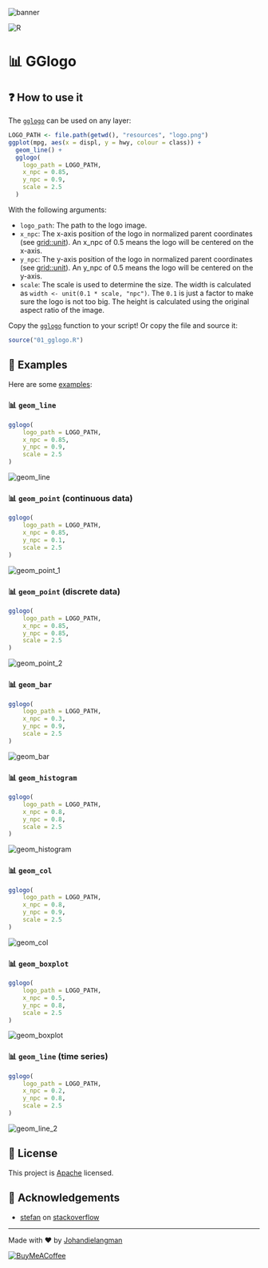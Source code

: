 ![banner](docs/images/banner.png)

![R](https://img.shields.io/badge/r-%23276DC3.svg?style=for-the-badge&logo=r&logoColor=white)

# 📊 GGlogo

## ❓ How to use it

The [`gglogo`](/01_gglogo.R) can be used on any layer:

```R
LOGO_PATH <- file.path(getwd(), "resources", "logo.png")
ggplot(mpg, aes(x = displ, y = hwy, colour = class)) +
  geom_line() +
  gglogo(
    logo_path = LOGO_PATH,
    x_npc = 0.85,
    y_npc = 0.9,
    scale = 2.5
  )
```

With the following arguments:
- `logo_path`: The path to the logo image.
- `x_npc`: The x-axis position of the logo in normalized parent coordinates (see [grid::unit](https://stat.ethz.ch/R-manual/R-devel/library/grid/html/unit.html)). An x_npc of 0.5 means the logo will be centered on the x-axis.
- `y_npc`: The y-axis position of the logo in normalized parent coordinates (see [grid::unit](https://stat.ethz.ch/R-manual/R-devel/library/grid/html/unit.html)). An y_npc of 0.5 means the logo will be centered on the y-axis.
- `scale`: The scale is used to determine the size. The width is calculated as `width <- unit(0.1 * scale, "npc")`. The `0.1` is just a factor to make sure the logo is not too big. The height is calculated using the original aspect ratio of the image.

Copy the [`gglogo`](/01_gglogo.R) function to your script! Or copy the file and source it:

```R
source("01_gglogo.R")
```


## 🚀 Examples

Here are some [examples](/99_example.R):

### 📊 `geom_line`

```R
gglogo(
    logo_path = LOGO_PATH,
    x_npc = 0.85,
    y_npc = 0.9,
    scale = 2.5
)
```

![geom_line](/output/line.png)

### 📊 `geom_point` (continuous data)

```R
gglogo(
    logo_path = LOGO_PATH,
    x_npc = 0.85,
    y_npc = 0.1,
    scale = 2.5
)
```

![geom_point_1](/output/scatter_01.png)

### 📊 `geom_point` (discrete data)

```R
gglogo(
    logo_path = LOGO_PATH,
    x_npc = 0.85,
    y_npc = 0.85,
    scale = 2.5
)
```

![geom_point_2](/output/scatter_02.png)

### 📊 `geom_bar`

```R
gglogo(
    logo_path = LOGO_PATH,
    x_npc = 0.3,
    y_npc = 0.9,
    scale = 2.5
)
```

![geom_bar](/output/bar.png)

### 📊 `geom_histogram`

```R
gglogo(
    logo_path = LOGO_PATH,
    x_npc = 0.8,
    y_npc = 0.8,
    scale = 2.5
)
```

![geom_histogram](/output/hist.png)

### 📊 `geom_col`

```R
gglogo(
    logo_path = LOGO_PATH,
    x_npc = 0.8,
    y_npc = 0.9,
    scale = 2.5
)
```

![geom_col](/output/col.png)

### 📊 `geom_boxplot`

```R
gglogo(
    logo_path = LOGO_PATH,
    x_npc = 0.5,
    y_npc = 0.8,
    scale = 2.5
)
```

![geom_boxplot](/output/boxplot.png)

### 📊 `geom_line` (time series)

```R
gglogo(
    logo_path = LOGO_PATH,
    x_npc = 0.2,
    y_npc = 0.8,
    scale = 2.5
)
```

![geom_line_2](/output/time.png)

## 📝 License

This project is [Apache](http://www.apache.org/licenses/LICENSE-2.0) licensed.

## 🙏 Acknowledgements

- [stefan](https://stackoverflow.com/users/12993861/stefan) on [stackoverflow](https://stackoverflow.com/a/69699524/4585384)

---

Made with ❤️ by [Johandielangman](https://github.com/Johandielangman)

[![BuyMeACoffee](https://img.shields.io/badge/Buy_Me_A_Coffee-FFDD00?style=for-the-badge&logo=buy-me-a-coffee&logoColor=black)](https://buymeacoffee.com/johanlangman)